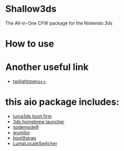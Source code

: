 # Shallow3ds
The All-in-One CFW package for the Nintendo 3ds

# How to use
# Another useful link
* [twilightmenu++]()

# this aio package includes:
* [luma3ds boot.firm](https://github.com/LumaTeam/Luma3DS)
* [3ds homebrew launcher](https://github.com/fincs/new-hbmenu)
* [godemode9](https://github.com/d0k3/GodMode9)
* [wumibo](https://github.com/hax0kartik/wumiibo)
* [boot9strap](https://github.com/SciresM/boot9strap)
* [LumaLocaleSwitcher](https://github.com/Possum/LumaLocaleSwitcher)
